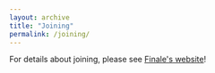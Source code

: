 ```yaml
---
layout: archive
title: "Joining"
permalink: /joining/
---
```


For details about joining, please see [Finale's website](https://finale.seas.harvard.edu/)!
